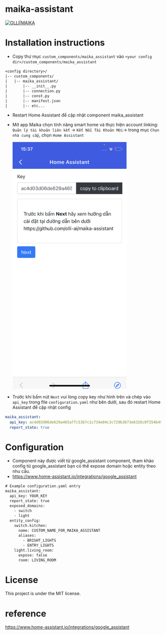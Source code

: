 # maika-assistant

[![OLLI|MAIKA](https://file.hstatic.net/200000264521/file/logo_1a5aee12000e4c38aebe7a155097c856.png)](https://olli.vn)

# Installation instructions

- Copy thư mục `custom_components/maika_assistant` vào `<your config dir>/custom_components/maika_assistant`

```
<config directory>/
|-- custom_components/
|   |-- maika_assistant/
|       |-- __init__.py
|       |-- connection.py
|       |-- const.py
|       |-- manifest.json
|       |-- etc...
```

- Restart Home Assistant để cập nhật component maika_assistant
- Mở app Maika chọn tính năng smart home và thực hiện account linking: `Quản lý tài khoản liên kết` -> `Kết Nối Tài Khoản Mới`-> trong mục `Chọn nhà cung cấp`, chọn `Home Assistant`

  <img src="images/IMG-0928.PNG" height="800em" />

- Trước khi bấm nút `Next` vui lòng copy key như hình trên và chép vào `api_key` trong file `configuration.yaml` như bên dưới, sau đó restart Home Assistant để cập nhật config

```yaml
maika_assistant:
  api_key: ac4d03d06de629a465a7fc53b7c1c734e04c3c729b3673e6326c0f354b49423771802938ad4191318d1f4df78a8990da
  report_state: true
```

# Configuration

- Component này được viết từ google_assistant component, tham khảo config từ google_assistant bạn có thể expose domain hoặc entity theo nhu cầu.
- https://www.home-assistant.io/integrations/google_assistant

```
# Example configuration.yaml entry
maika_assistant:
  api_key: YOUR_KEY
  report_state: true
  exposed_domains:
    - switch
    - light
  entity_config:
    switch.kitchen:
      name: CUSTOM_NAME_FOR_MAIKA_ASSISTANT
      aliases:
        - BRIGHT_LIGHTS
        - ENTRY_LIGHTS
    light.living_room:
      expose: false
      room: LIVING_ROOM
```

# License

This project is under the MIT license.

# reference

https://www.home-assistant.io/integrations/google_assistant
